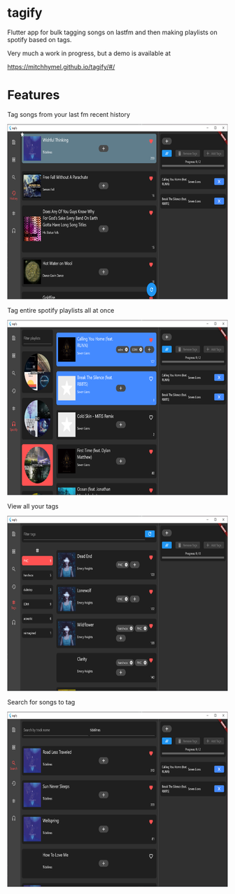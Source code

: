 # tagify

Flutter app for bulk tagging songs on lastfm and then making playlists on spotify based on tags.

Very much a work in progress, but a demo is available at

https://mitchhymel.github.io/tagify/#/

# Features

Tag songs from your last fm recent history

<img src="https://github.com/mitchhymel/tagify/blob/master/images/history.png" height=400 width=710 />

Tag entire spotify playlists all at once

<img src="https://github.com/mitchhymel/tagify/blob/master/images/spotify_playlists.png" height=400 width=710 />

View all your tags

<img src="https://github.com/mitchhymel/tagify/blob/master/images/tag.png" height=400 width=710 />

Search for songs to tag

<img src="https://github.com/mitchhymel/tagify/blob/master/images/search.png" height=400 width=710 />
